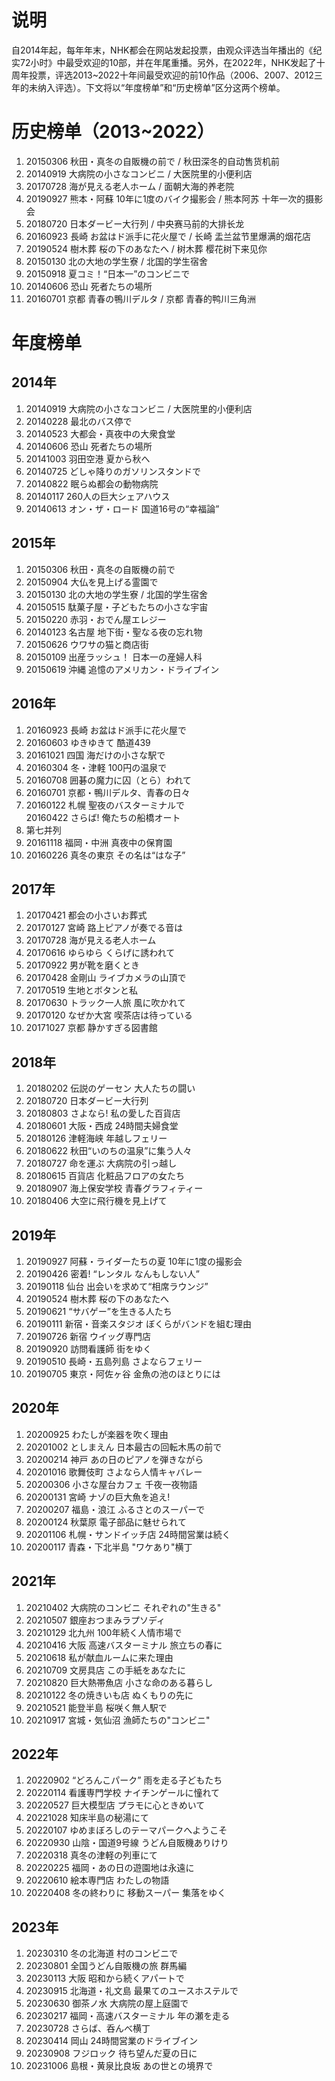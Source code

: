 # 说明
自2014年起，每年年末，NHK都会在网站发起投票，由观众评选当年播出的《纪实72小时》中最受欢迎的10部，并在年尾重播。另外，在2022年，NHK发起了十周年投票，评选2013~2022十年间最受欢迎的前10作品（2006、2007、2012三年的未纳入评选）。下文将以“年度榜单”和“历史榜单”区分这两个榜单。
# 历史榜单（2013~2022）
1. 20150306 秋田・真冬の自販機の前で / 秋田深冬的自动售货机前
2. 20140919 大病院の小さなコンビニ / 大医院里的小便利店
3. 20170728 海が見える老人ホーム / 面朝大海的养老院
4. 20190927 熊本・阿蘇 10年に1度のバイク撮影会 / 熊本阿苏 十年一次的摄影会
5. 20180720 日本ダービー大行列 / 中央赛马前的大排长龙
6. 20160923 長崎 お盆はド派手に花火屋で / 长崎 盂兰盆节里爆满的烟花店
7. 20190524 樹木葬 桜の下のあなたへ / 树木葬 樱花树下来见你
8. 20150130 北の大地の学生寮 / 北国的学生宿舍
9. 20150918 夏コミ！“日本一”のコンビニで
10. 20140606 恐山 死者たちの場所
11. 20160701 京都 青春の鴨川デルタ / 京都 青春的鸭川三角洲
# 年度榜单
## 2014年
1. 20140919 大病院の小さなコンビニ / 大医院里的小便利店
2. 20140228 最北のバス停で
3. 20140523 大都会・真夜中の大衆食堂
4. 20140606 恐山 死者たちの場所
5. 20141003 羽田空港 夏から秋へ
6. 20140725 どしゃ降りのガソリンスタンドで
7. 20140822 眠らぬ都会の動物病院
8. 20140117 260人の巨大シェアハウス
9. 20140613 オン・ザ・ロード 国道16号の“幸福論”
## 2015年
1. 20150306 秋田・真冬の自販機の前で
2. 20150904 大仏を見上げる霊園で
3. 20150130 北の大地の学生寮 / 北国的学生宿舍
4. 20150515 駄菓子屋・子どもたちの小さな宇宙
5. 20150220 赤羽・おでん屋エレジー
6. 20140123 名古屋 地下街・聖なる夜の忘れ物
7. 20150626 ウワサの猫と商店街
8. 20150109 出産ラッシュ！ 日本一の産婦人科
9. 20150619 沖縄 追憶のアメリカン・ドライブイン
## 2016年
1. 20160923 長崎 お盆はド派手に花火屋で
2. 20160603 ゆきゆきて 酷道439
3. 20161021 四国 海だけの小さな駅で
4. 20160304 冬・津軽 100円の温泉で
5. 20160708 囲碁の魔力に囚（とら）われて
6. 20160701 京都・鴨川デルタ、青春の日々
7. 20160122 札幌 聖夜のバスターミナルで  
   20160422 さらば! 俺たちの船橋オート
8. 第七并列
9. 20161118 福岡・中洲 真夜中の保育園
10. 20160226 真冬の東京 その名は“はな子”
## 2017年
1. 20170421 都会の小さいお葬式
2. 20170127 宮崎 路上ピアノが奏でる音は
3. 20170728 海が見える老人ホーム
4. 20170616 ゆらゆら くらげに誘われて
5. 20170922 男が靴を磨くとき
6. 20170428 金剛山 ライブカメラの山頂で
7. 20170519 生地とボタンと私
8. 20170630 トラック一人旅 風に吹かれて
9. 20170120 なぜか大宮 喫茶店は待っている
10. 20171027 京都 静かすぎる図書館
## 2018年
1. 20180202 伝説のゲーセン 大人たちの闘い
2. 20180720 日本ダービー大行列
3. 20180803 さよなら! 私の愛した百貨店
4. 20180601 大阪・西成 24時間夫婦食堂
5. 20180126 津軽海峡 年越しフェリー
6. 20180622 秋田“いのちの温泉”に集う人々
7. 20180727 命を運ぶ 大病院の引っ越し
8. 20180615 百貨店 化粧品フロアの女たち
9. 20180907 海上保安学校 青春グラフィティー
10. 20180406 大空に飛行機を見上げて
## 2019年
1. 20190927 阿蘇・ライダーたちの夏 10年に1度の撮影会
2. 20190426 密着! “レンタル なんもしない人”
3. 20190118 仙台 出会いを求めて“相席ラウンジ”
4. 20190524 樹木葬 桜の下のあなたへ
5. 20190621 “サバゲー”を生きる人たち
6. 20190111 新宿・音楽スタジオ ぼくらがバンドを組む理由
7. 20190726 新宿 ウイッグ専門店
8. 20190920 訪問看護師 街をゆく
9. 20190510 長崎・五島列島 さよならフェリー
10. 20190705 東京・阿佐ヶ谷 金魚の池のほとりには
## 2020年
1. 20200925 わたしが楽器を吹く理由
2. 20201002 としまえん 日本最古の回転木馬の前で
3. 20200214 神戸 あの日のピアノを弾きながら
4. 20201016 歌舞伎町 さよなら人情キャバレー
5. 20200306 小さな屋台カフェ 千夜一夜物語
6. 20200131 宮崎 ナゾの巨大魚を追え!
7. 20200207 福島・浪江 ふるさとのスーパーで
8. 20200124 秋葉原 電子部品に魅せられて
9. 20201106 札幌・サンドイッチ店 24時間営業は続く
10. 20200117 青森・下北半島 "ワケあり"横丁
## 2021年
1. 20210402 大病院のコンビニ それぞれの"生きる"
2. 20210507 銀座おつまみラプソディ
3. 20210129 北九州 100年続く人情市場で
4. 20210416 大阪 高速バスターミナル 旅立ちの春に
5. 20210618 私が献血ルームに来た理由
6. 20210709 文房具店 この手紙をあなたに
7. 20210820 巨大熱帯魚店 小さな命のある暮らし
8. 20210122 冬の焼きいも店 ぬくもりの先に
9. 20210521 能登半島 桜咲く無人駅で
10. 20210917 宮城・気仙沼 漁師たちの"コンビニ"
## 2022年
1. 20220902 “どろんこパーク” 雨を走る子どもたち
2. 20220114 看護専門学校 ナイチンゲールに憧れて
3. 20220527 巨大模型店 プラモに心ときめいて
4. 20221028 知床半島の秘湯にて
5. 20220107 ゆめまぼろしのテーマパークへようこそ
6. 20220930 山陰・国道9号線 うどん自販機ありけり
7. 20220318 真冬の津軽の列車にて
8. 20220225 福岡・あの日の遊園地は永遠に
9. 20220610 絵本専門店 わたしの物語
10. 20220408 冬の終わりに 移動スーパー 集落をゆく
## 2023年
1. 20230310 冬の北海道 村のコンビニで
2. 20230801 全国うどん自販機の旅 群馬編
3. 20230113 大阪 昭和から続くアパートで
4. 20230915 北海道・礼文島 最果てのユースホステルで
5. 20230630 御茶ノ水 大病院の屋上庭園で
6. 20230217 福岡・高速バスターミナル 年の瀬を走る
7. 20230728 さらば、呑んべ横丁
8. 20230414 岡山 24時間営業のドライブイン
9. 20230908 フジロック 待ち望んだ夏の日に
10. 20231006 島根・黄泉比良坂 あの世との境界で
